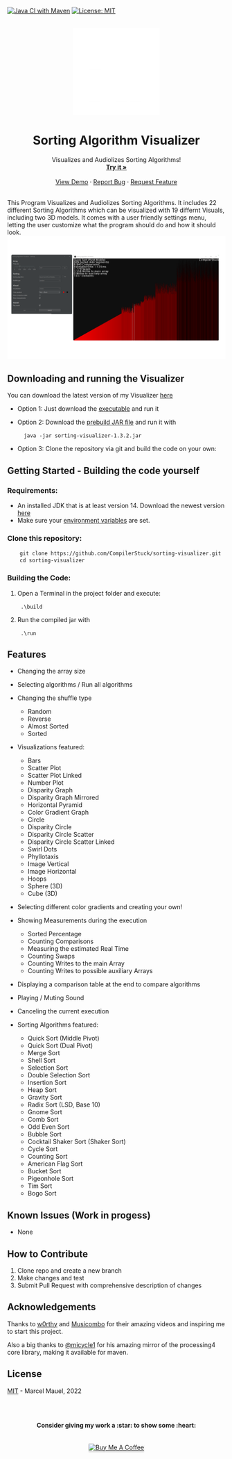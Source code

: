 [![Java CI with Maven](https://github.com/marcelmauel/sorting-visualizer/actions/workflows/maven.yml/badge.svg)](https://github.com/marcelmauel/sorting-visualizer/actions/workflows/maven.yml)
[![License: MIT](https://img.shields.io/badge/License-MIT-yellow.svg)](https://opensource.org/licenses/MIT)



<br />
<div align="center">
  <a href="https://github.com/marcelmauel/sorting-visualizer">
    <img src="images/logo.png" alt="Logo" width="200" height="200">
  </a>

  <h1 align="center">Sorting Algorithm Visualizer</h3>

  <p align="center">
    Visualizes and Audiolizes Sorting Algorithms!
    <br />
    <a href="https://github.com/marcelmauel/sorting-visualizer/releases/tag/v1.3.2"><strong>Try it »</strong></a>
    <br />
    <br />
    <a href="https://youtu.be/9bm-q115OFM">View Demo</a>
    ·
    <a href="https://github.com/marcelmauel/sorting-visualizer/issues">Report Bug</a>
    ·
    <a href="https://github.com/marcelmauel/sorting-visualizer/issues">Request Feature</a>
    </p>
</div>
<br />
This Program Visualizes and Audiolizes Sorting Algorithms. It includes 22 different Sorting Algorithms which can be visualized with 19 differnt Visuals, including two 3D models.
It comes with a user friendly settings menu, letting the user customize what the program should do and how it should look.

<div align="center">
        <img src="images/demo.png" alt="Program demo">
  <p align="center">
</div>

## Downloading and running the Visualizer
You can download the latest version of my Visualizer [here](https://github.com/marcelmauel/sorting-visualizer/releases/tag/v1.3.2)
* Option 1: Just download the [executable](https://github.com/marcelmauel/sorting-visualizer/releases/download/v1.3.2/sorting-visualizer.exe) and run it
* Option 2: Download the [prebuild JAR file](https://github.com/marcelmauel/sorting-visualizer/releases/download/v1.3.2/sorting-visualizer-1.3.2.jar) and run it with

        java -jar sorting-visualizer-1.3.2.jar

* Option 3: Clone the repository via git and build the code on your own:

## Getting Started - Building the code yourself
### Requirements:

* An installed JDK that is at least version 14. Download the newest version [here](https://jdk.java.net/19/)
* Make sure your [environment variables](https://www.baeldung.com/java-home-on-windows-7-8-10-mac-os-x-linux) are set.

### Clone this repository:

        git clone https://github.com/CompilerStuck/sorting-visualizer.git
        cd sorting-visualizer


### Building the Code:

1. Open a Terminal in the project folder and execute: 

        .\build

2. Run the compiled jar with

        .\run
        


## Features

* Changing the array size
* Selecting algorithms / Run all algorithms
* Changing the shuffle type
   - Random
   - Reverse
   - Almost Sorted
   - Sorted

* Visualizations featured:
   - Bars
   - Scatter Plot
   - Scatter Plot Linked
   - Number Plot
   - Disparity Graph
   - Disparity Graph Mirrored
   - Horizontal Pyramid
   - Color Gradient Graph
   - Circle
   - Disparity Circle
   - Disparity Circle Scatter
   - Disparity Circle Scatter Linked
   - Swirl Dots
   - Phyllotaxis
   - Image Vertical
   - Image Horizontal
   - Hoops
   - Sphere (3D)
   - Cube (3D)

* Selecting different color gradients and creating your own!
* Showing Measurements during the execution
   -  Sorted Percentage
   - Counting Comparisons
   -  Measuring the estimated Real Time 
   - Counting Swaps
   - Counting Writes to the main Array
   - Counting Writes to possible auxiliary Arrays
* Displaying a comparison table at the end to compare algorithms
* Playing / Muting Sound
* Canceling the current execution

* Sorting Algorithms featured:
   - Quick Sort (Middle Pivot)
   - Quick Sort (Dual Pivot)
   - Merge Sort
   - Shell Sort
   - Selection Sort
   - Double Selection Sort
   - Insertion Sort
   - Heap Sort
   - Gravity Sort
   - Radix Sort (LSD, Base 10)
   - Gnome Sort
   - Comb Sort
   - Odd Even Sort
   - Bubble Sort
   - Cocktail Shaker Sort (Shaker Sort)
   - Cycle Sort
   - Counting Sort
   - American Flag Sort
   - Bucket Sort
   - Pigeonhole Sort
   - Tim Sort
   - Bogo Sort


## Known Issues (Work in progess)
* None

## How to Contribute
1. Clone repo and create a new branch
2. Make changes and test
3. Submit Pull Request with comprehensive description of changes

## Acknowledgements
Thanks to [w0rthy](https://www.youtube.com/c/w0rthyA) and [Musicombo](https://www.youtube.com/c/Musicombo) for their amazing videos and inspiring me to start this project.

Also a big thanks to [@micycle1](https://github.com/micycle1) for his amazing mirror of the processing4 core library, making it available for maven.

## License
[MIT](https://github.com/marcelmauel/sorting-visualizer/blob/main/LICENSE) - Marcel Mauel, 2022

<br />
<br />

<p align="center">
	<strong>Consider giving my work a :star: to show some :heart:</strong>
	<br/>
	<br/>
	<br/>
	<a href="https://www.buymeacoffee.com/CompilerStuck" target="_blank"><img src="https://www.buymeacoffee.com/assets/img/custom_images/orange_img.png" alt="Buy Me A Coffee" style="height: 41px !important;width: 174px !important;box-shadow: 0px 3px 2px 0px rgba(190, 190, 190, 0.5) !important;-webkit-box-shadow: 0px 3px 2px 0px rgba(190, 190, 190, 0.5) !important;" ></a>
</p>

